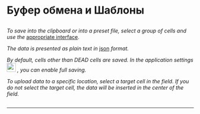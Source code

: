 # Буфер обмена и Шаблоны  

##  

*To save into the clipboard or into a preset file, select a group of cells and use the* [appropriate interface](doc1_en.md).

*The data is presented as plain text in* [json](https://en.wikipedia.org/wiki/JSON) *format.*

*By default, cells other than DEAD cells are saved. In the application settings* <img src="qrc:/resources/img/setup.svg" height="24"/> *, you can enable full saving.*

*To upload data to a specific location, select a target cell in the field. If you do not select the target cell, the data will be inserted in the center of the field.*


##  

##  

 ---
